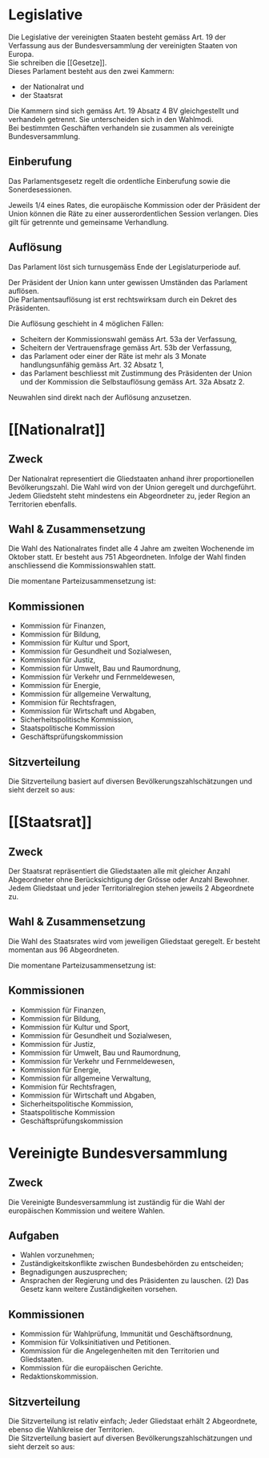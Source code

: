 # Legislative
Die Legislative der vereinigten Staaten besteht gemäss Art. 19 der Verfassung aus der Bundesversammlung der vereinigten Staaten von Europa.  
Sie schreiben die [[Gesetze]].  
Dieses Parlament besteht aus den zwei Kammern:   
- der Nationalrat und
- der Staatsrat

Die Kammern sind sich gemäss Art. 19 Absatz 4 BV gleichgestellt und verhandeln getrennt. Sie unterscheiden sich in den Wahlmodi.  
Bei bestimmten Geschäften verhandeln sie zusammen als vereinigte Bundesversammlung.  

## Einberufung
Das Parlamentsgesetz regelt die ordentliche Einberufung sowie die Sonerdesessionen.  


Jeweils 1/4 eines Rates, die europäische Kommission oder der Präsident der Union können die Räte zu einer ausserordentlichen Session verlangen. Dies gilt für getrennte und gemeinsame Verhandlung.  

## Auflösung
Das Parlament löst sich turnusgemäss Ende der Legislaturperiode auf.   

Der Präsident der Union kann unter gewissen Umständen das Parlament auflösen.  
Die Parlamentsauflösung ist erst rechtswirksam durch ein Dekret des Präsidenten.  

Die Auflösung geschieht in 4 möglichen Fällen:  
- Scheitern der Kommissionswahl gemäss Art. 53a der Verfassung,
- Scheitern der Vertrauensfrage gemäss Art. 53b der Verfassung,
- das Parlament oder einer der Räte ist mehr als 3 Monate handlungsunfähig gemäss Art. 32 Absatz 1,
- das Parlament beschliesst mit Zustimmung des Präsidenten der Union und der Kommission die Selbstauflösung gemäss Art. 32a Absatz 2.

Neuwahlen sind direkt nach der Auflösung anzusetzen.  

# [[Nationalrat]]
## Zweck 
Der Nationalrat representiert die Gliedstaaten anhand ihrer proportionellen Bevölkerungszahl. Die Wahl wird von der Union geregelt und durchgeführt. Jedem Gliedsteht steht mindestens ein Abgeordneter zu, jeder Region an Territorien ebenfalls.  

## Wahl & Zusammensetzung
Die Wahl des Nationalrates findet alle 4 Jahre am zweiten Wochenende im Oktober statt. Er besteht aus 751 Abgeordneten. Infolge der Wahl finden anschliessend die Kommissionswahlen statt.   

Die momentane Parteizusammensetzung ist:


## Kommissionen
* Kommission für Finanzen,
* Kommission für Bildung,
* Kommission für Kultur und Sport,
* Kommission für Gesundheit und Sozialwesen,
* Kommission für Justiz,
* Kommission für Umwelt, Bau und Raumordnung,
* Kommission für Verkehr und Fernmeldewesen,
* Kommission für Energie,
* Kommission für allgemeine Verwaltung,
* Kommision für Rechtsfragen,
* Kommission für Wirtschaft und Abgaben,
* Sicherheitspolitische Kommission,
* Staatspolitische Kommission
* Geschäftsprüfungskommission

## Sitzverteilung
Die Sitzverteilung basiert auf diversen Bevölkerungszahlschätzungen und sieht derzeit so aus:


# [[Staatsrat]]
## Zweck
Der Staatsrat repräsentiert die Gliedstaaten alle mit gleicher Anzahl Abgeordneter ohne Berücksichtigung der Grösse oder Anzahl Bewohner. Jedem Gliedstaat und jeder Territorialregion stehen jeweils 2 Abgeordnete zu. 

## Wahl & Zusammensetzung
Die Wahl des Staatsrates wird vom jeweiligen Gliedstaat geregelt. Er besteht momentan aus 96 Abgeordneten.

Die momentane Parteizusammensetzung ist:


## Kommissionen
* Kommission für Finanzen,
* Kommission für Bildung,
* Kommission für Kultur und Sport,
* Kommission für Gesundheit und Sozialwesen,
* Kommission für Justiz,
* Kommission für Umwelt, Bau und Raumordnung,
* Kommission für Verkehr und Fernmeldewesen,
* Kommission für Energie,
* Kommission für allgemeine Verwaltung,
* Kommision für Rechtsfragen,
* Kommission für Wirtschaft und Abgaben,
* Sicherheitspolitische Kommission,
* Staatspolitische Kommission
* Geschäftsprüfungskommission

# Vereinigte Bundesversammlung
## Zweck
Die Vereinigte Bundesversammlung ist zuständig für die Wahl der europäischen Kommission und weitere Wahlen.  

## Aufgaben
* Wahlen vorzunehmen;
* Zuständigkeitskonflikte zwischen Bundesbehörden zu entscheiden;
* Begnadigungen auszusprechen;
* Ansprachen der Regierung und des Präsidenten zu lauschen. (2) Das Gesetz kann weitere Zuständigkeiten vorsehen.

## Kommissionen
* Kommission für Wahlprüfung, Immunität und Geschäftsordnung,
* Kommision für Volksinitiativen und Petitionen.
* Kommission für die Angelegenheiten mit den Territorien und Gliedstaaten.
* Kommission für die europäischen Gerichte.
* Redaktionskommission.

## Sitzverteilung
Die Sitzverteilung ist relativ einfach; Jeder Gliedstaat erhält 2 Abgeordnete, ebenso die Wahlkreise der Territorien.  
Die Sitzverteilung basiert auf diversen Bevölkerungszahlschätzungen und sieht derzeit so aus:

